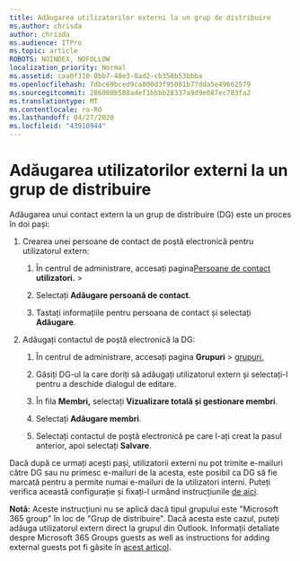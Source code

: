 ```yaml
---
title: Adăugarea utilizatorilor externi la un grup de distribuire
ms.author: chrisda
author: chrisda
ms.audience: ITPro
ms.topic: article
ROBOTS: NOINDEX, NOFOLLOW
localization_priority: Normal
ms.assetid: caa0f310-0bb7-48e3-8ad2-cb358b53bbba
ms.openlocfilehash: 7dbc69bced9ca800d3f95081b77dda5e49662579
ms.sourcegitcommit: 286000b588adef1bbbb28337a9d9e087ec783fa2
ms.translationtype: MT
ms.contentlocale: ro-RO
ms.lasthandoff: 04/27/2020
ms.locfileid: "43910944"
---
```

# <a name="add-external-users-to-a-distribution-group"></a>Adăugarea utilizatorilor externi la un grup de distribuire

Adăugarea unui contact extern la un grup de distribuire (DG) este un proces în doi pași:
  
1. Crearea unei persoane de contact de poștă electronică pentru utilizatorul extern:
    
    1. În centrul de administrare, accesați pagina[Persoane de contact](https://admin.microsoft.com/adminportal/home#/Contact) **utilizatori.** >  
    
    2. Selectați **Adăugare persoană de contact**.
    
    3. Tastați informațiile pentru persoana de contact și selectați **Adăugare**.
    
2. Adăugați contactul de poștă electronică la DG:
    
    1. În centrul de administrare, accesați pagina **Grupuri** > [grupuri.](https://admin.microsoft.com/adminportal/home#/groups) 
    
    2. Găsiți DG-ul la care doriți să adăugați utilizatorul extern și selectați-l pentru a deschide dialogul de editare.
    
    3. În fila **Membri,** selectați **Vizualizare totală și gestionare membri**. 
    
    4. Selectați **Adăugare membri**.
    
    5. Selectați contactul de poștă electronică pe care l-ați creat la pasul anterior, apoi selectați **Salvare**.
    
Dacă după ce urmați acești pași, utilizatorii externi nu pot trimite e-mailuri către DG sau nu primesc e-mailuri de la acesta, este posibil ca DG să fie marcată pentru a permite numai e-mailuri de la utilizatori interni. Puteți verifica această configurație și fixați-l urmând instrucțiunile [de aici](https://docs.microsoft.com/exchange/mail-flow-best-practices/non-delivery-reports-in-exchange-online/fix-error-code-5-7-133-in-exchange-online).
  
 **Notã:** Aceste instrucțiuni nu se aplică dacă tipul grupului este "Microsoft 365 group" în loc de "Grup de distribuire". Dacă acesta este cazul, puteți adăuga utilizatorul extern direct la grupul din Outlook. Informații detaliate despre Microsoft 365 Groups guests as well as instructions for adding external guests pot fi găsite în [acest articol](https://support.office.com/article/Guest-access-in-Office-365-Groups-bfc7a840-868f-4fd6-a390-f347bf51aff6.aspx).
  
